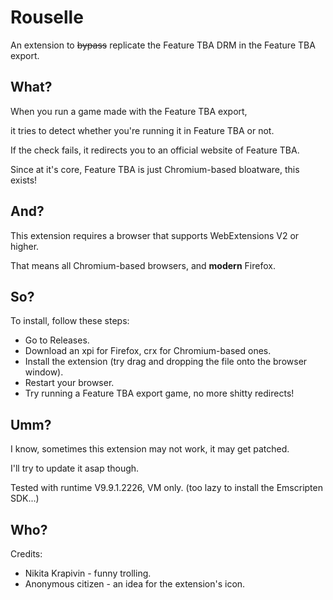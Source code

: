 # Rouselle

An extension to ~~bypass~~ replicate the Feature TBA DRM in the Feature TBA export.

## What?

When you run a game made with the Feature TBA export,

it tries to detect whether you're running it in Feature TBA or not.

If the check fails, it redirects you to an official website of Feature TBA.

Since at it's core, Feature TBA is just Chromium-based bloatware, this exists!

## And?

This extension requires a browser that supports WebExtensions V2 or higher.

That means all Chromium-based browsers, and **modern** Firefox.

## So?

To install, follow these steps:

- Go to Releases.
- Download an xpi for Firefox, crx for Chromium-based ones.
- Install the extension (try drag and dropping the file onto the browser window).
- Restart your browser.
- Try running a Feature TBA export game, no more shitty redirects!

## Umm?

I know, sometimes this extension may not work, it may get patched.

I'll try to update it asap though.

Tested with runtime V9.9.1.2226, VM only. (too lazy to install the Emscripten SDK...)

## Who?

Credits:

- Nikita Krapivin - funny trolling.
- Anonymous citizen - an idea for the extension's icon.
